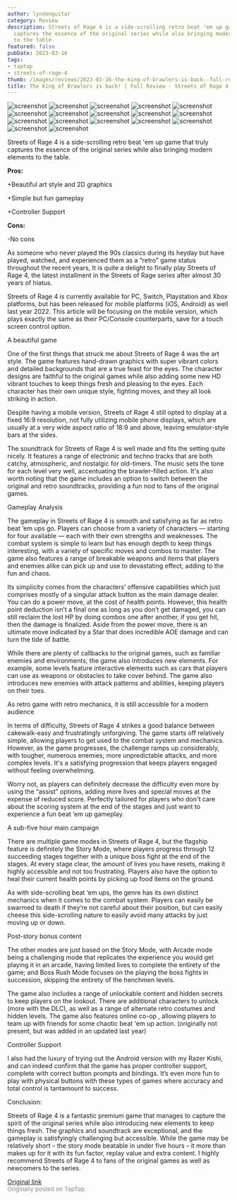 ```yaml
---
author: lyndonguitar
category: Review
description: Streets of Rage 4 is a side-scrolling retro beat 'em up game that truly
  captures the essence of the original series while also bringing modern elements
  to the table.
featured: false
pubDate: 2023-03-16
tags:
- taptap
- streets-of-rage-4
thumb: /images/reviews/2023-03-16-the-king-of-brawlers-is-back--full-review---streets-of-rage-4-0.avif
title: The King of Brawlers is back! | Full Review - Streets of Rage 4
---
```


<div class="gallery">
  <img src="/images/reviews/2023-03-16-the-king-of-brawlers-is-back--full-review---streets-of-rage-4-0.avif" alt="screenshot" />
  <img src="/images/reviews/2023-03-16-the-king-of-brawlers-is-back--full-review---streets-of-rage-4-1.avif" alt="screenshot" />
  <img src="/images/reviews/2023-03-16-the-king-of-brawlers-is-back--full-review---streets-of-rage-4-2.avif" alt="screenshot" />
  <img src="/images/reviews/2023-03-16-the-king-of-brawlers-is-back--full-review---streets-of-rage-4-3.avif" alt="screenshot" />
  <img src="/images/reviews/2023-03-16-the-king-of-brawlers-is-back--full-review---streets-of-rage-4-4.avif" alt="screenshot" />
  <img src="/images/reviews/2023-03-16-the-king-of-brawlers-is-back--full-review---streets-of-rage-4-5.avif" alt="screenshot" />
  <img src="/images/reviews/2023-03-16-the-king-of-brawlers-is-back--full-review---streets-of-rage-4-6.avif" alt="screenshot" />
  <img src="/images/reviews/2023-03-16-the-king-of-brawlers-is-back--full-review---streets-of-rage-4-7.avif" alt="screenshot" />
  <img src="/images/reviews/2023-03-16-the-king-of-brawlers-is-back--full-review---streets-of-rage-4-8.avif" alt="screenshot" />
  <img src="/images/reviews/2023-03-16-the-king-of-brawlers-is-back--full-review---streets-of-rage-4-9.avif" alt="screenshot" />
  <img src="/images/reviews/2023-03-16-the-king-of-brawlers-is-back--full-review---streets-of-rage-4-10.avif" alt="screenshot" />
  <img src="/images/reviews/2023-03-16-the-king-of-brawlers-is-back--full-review---streets-of-rage-4-11.avif" alt="screenshot" />
  <img src="/images/reviews/2023-03-16-the-king-of-brawlers-is-back--full-review---streets-of-rage-4-12.avif" alt="screenshot" />
  <img src="/images/reviews/2023-03-16-the-king-of-brawlers-is-back--full-review---streets-of-rage-4-13.avif" alt="screenshot" />
  <img src="/images/reviews/2023-03-16-the-king-of-brawlers-is-back--full-review---streets-of-rage-4-14.avif" alt="screenshot" />
  <img src="/images/reviews/2023-03-16-the-king-of-brawlers-is-back--full-review---streets-of-rage-4-15.avif" alt="screenshot" />
  <img src="/images/reviews/2023-03-16-the-king-of-brawlers-is-back--full-review---streets-of-rage-4-16.avif" alt="screenshot" />
</div>

Streets of Rage 4 is a side-scrolling retro beat 'em up game that truly captures the essence of the original series while also bringing modern elements to the table.


**Pros:**


+Beautiful art style and 2D graphics

+Simple but fun gameplay

+Controller Support


**Cons:**


-No cons

As someone who never played the 90s classics during its heyday but have played, watched, and experienced them as a “retro” game status throughout the recent years, It is quite a delight to finally play Streets of Rage 4, the latest installment in the Streets of Rage series after almost 30 years of hiatus.

Streets of Rage 4 is currently available for PC, Switch, Playstation and Xbox platforms, but has been released for mobile platforms (iOS, Android) as well last year 2022. This article will be focusing on the mobile version, which plays exactly the same as their PC/Console counterparts, save for a touch screen control option.

A beautiful game

One of the first things that struck me about Streets of Rage 4 was the art style. The game features hand-drawn graphics with super vibrant colors and detailed backgrounds that are a true feast for the eyes. The character designs are faithful to the original games while also adding some new HD vibrant touches to keep things fresh and pleasing to the eyes. Each character has their own unique style, fighting moves, and they all look striking in action.

Despite having a mobile version, Streets of Rage 4 still opted to display at a fixed 16:9 resolution, not fully utilizing mobile phone displays, which are usually at a very wide aspect ratio of 18:9 and above, leaving emulator-style bars at the sides.

The soundtrack for Streets of Rage 4 is well made and fits the setting quite nicely. It features a range of electronic and techno tracks that are both catchy, atmospheric, and nostalgic for old-timers. The music sets the tone for each level very well, accentuating the brawler-filled action. It's also worth noting that the game includes an option to switch between the original and retro soundtracks, providing a fun nod to fans of the original games.

Gameplay Analysis

The gameplay in Streets of Rage 4 is smooth and satisfying as far as retro beat ‘em ups go. Players can choose from a variety of characters — starting for four available — each with their own strengths and weaknesses. The combat system is simple to learn but has enough depth to keep things interesting, with a variety of specific moves and combos to master. The game also features a range of breakable weapons and items that players and enemies alike can pick up and use to devastating effect, adding to the fun and chaos.

Its simplicity comes from the characters’ offensive capabilities which just comprises mostly of a singular attack button as the main damage dealer. You can do a power move, at the cost of health points. However, this health point deduction isn’t a final one as long as you don’t get damaged, you can still reclaim the lost HP by doing combos one after another, if you get hit, then the damage is finalized.  Aside from the power move, there is an ultimate move indicated by a Star that does incredible AOE damage and can turn the tide of battle.

While there are plenty of callbacks to the original games, such as familiar enemies and environments, the game also introduces new elements. For example, some levels feature interactive elements such as cars that players can use as weapons or obstacles to take cover behind. The game also introduces new enemies with attack patterns and abilities, keeping players on their toes.

As retro game with retro mechanics, it is still accessible for a modern audience

In terms of difficulty, Streets of Rage 4 strikes a good balance between cakewalk-easy and frustratingly unforgiving. The game starts off relatively simple, allowing players to get used to the combat system and mechanics. However, as the game progresses, the challenge ramps up considerably, with tougher, numerous enemies; more unpredictable attacks, and more complex levels. It's a satisfying progression that keeps players engaged without feeling overwhelming.

Worry not, as players can definitely decrease the difficulty even more by using the “assist” options, adding more lives and special moves at the expense of reduced score. Perfectly tailored for players who don't care about the scoring system at the end of the stages and just want to experience a fun beat ‘em up gameplay.

A sub-five hour main campaign

There are multiple game modes in Streets of Rage 4, but the flagship feature is definitely the Story Mode, where players progress through 12 succeeding stages together with a unique boss fight at the end of the stages. At every stage clear, the amount of lives you have resets, making it highly accessible and not too frustrating. Players also have the option to heal their current health points by picking up food items on the ground.

As with side-scrolling beat ‘em ups, the genre has its own distinct mechanics when it comes to the combat system. Players can easily be swarmed to death if they’re not careful about their position, but can easily cheese this side-scrolling nature to easily avoid many attacks by just moving up or down.

Post-story bonus content

The other modes are just based on the Story Mode, with Arcade mode being a challenging mode that replicates the experience you would get playing it in an arcade, having limited lives to complete the entirety of the game; and Boss Rush Mode focuses on the playing the boss fights in succession, skipping the entirety of the henchmen levels.

The game also includes a range of unlockable content and hidden secrets to keep players on the lookout. There are additional characters to unlock (more with the DLC), as well as a range of alternate retro costumes and hidden levels. The game also features online co-op , allowing players to team up with friends for some chaotic beat 'em up action. (originally not present, but was added in an updated last year)

Controller Support

I also had the luxury of trying out the Android version with my Razer Kishi, and can indeed confirm that the game has proper controller support, complete with correct button prompts and bindings. It’s even more fun to play with physical buttons with these types of games where accuracy and total control is tantamount to success.

Conclusion:

Streets of Rage 4 is a fantastic premium game that manages to capture the spirit of the original series while also introducing new elements to keep things fresh. The graphics and soundtrack are exceptional, and the gameplay is satisfyingly challenging but accessible. While the game may be relatively short – the story mode beatable in under five hours – it more than makes up for it with its fun factor, replay value and extra content. I highly recommend Streets of Rage 4 to fans of the original games as well as newcomers to the series.

[Original link](https://www.taptap.io/post/4815234)<br><span style="font-size: 0.95em; color: #888;">Originally posted on TapTap.</span>